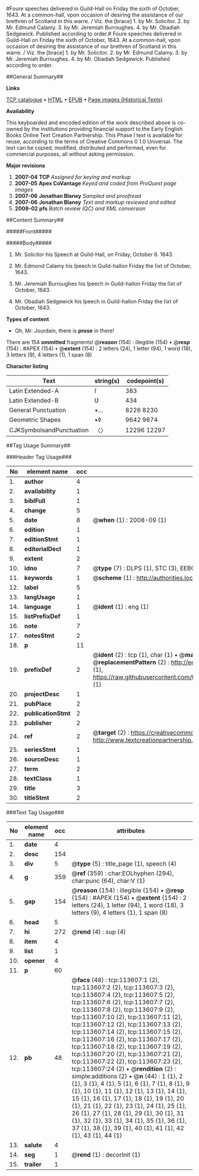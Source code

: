 #Foure speeches delivered in Guild-Hall on Friday the sixth of October, 1643. At a common-hall, vpon occasion of desiring the assistance of our brethren of Scotland in this warre. / Viz. the [brace] 1. by Mr. Solicitor. 2. by Mr. Edmund Calamy. 3. by Mr. Jeremiah Burroughes. 4. by Mr. Obadiah Sedgewick. Published according to order.#
Foure speeches delivered in Guild-Hall on Friday the sixth of October, 1643. At a common-hall, vpon occasion of desiring the assistance of our brethren of Scotland in this warre. / Viz. the [brace] 1. by Mr. Solicitor. 2. by Mr. Edmund Calamy. 3. by Mr. Jeremiah Burroughes. 4. by Mr. Obadiah Sedgewick. Published according to order.

##General Summary##

**Links**

[TCP catalogue](http://www.ota.ox.ac.uk/tcp/)  • 
[HTML](http://tei.it.ox.ac.uk/tcp/Texts-HTML/free/A84/A84751.html)  • 
[EPUB](http://tei.it.ox.ac.uk/tcp/Texts-EPUB/free/A84/A84751.epub) • 
[Page images (Historical Texts)](https://data.historicaltexts.jisc.ac.uk/view?pubId=eebo-99861470e&pageId=eebo-99861470e-113607-1)

**Availability**

This keyboarded and encoded edition of the
	       work described above is co-owned by the institutions
	       providing financial support to the Early English Books
	       Online Text Creation Partnership. This Phase I text is
	       available for reuse, according to the terms of Creative
	       Commons 0 1.0 Universal. The text can be copied,
	       modified, distributed and performed, even for
	       commercial purposes, all without asking permission.

**Major revisions**

1. __2007-04__ __TCP__ *Assigned for keying and markup*
1. __2007-05__ __Apex CoVantage__ *Keyed and coded from ProQuest page images*
1. __2007-06__ __Jonathan Blaney__ *Sampled and proofread*
1. __2007-06__ __Jonathan Blaney__ *Text and markup reviewed and edited*
1. __2008-02__ __pfs__ *Batch review (QC) and XML conversion*

##Content Summary##

#####Front#####

#####Body#####

1. Mr. Solicitor his Speech at Guild-Hall, on Friday, October 6. 1643.

1. Mr. Edmond Calamy his ſpeech in Guild-hallon Friday the ſixt of October, 1643.

1. Mr. Jeremiah Burroughes his ſpeech in Guild-hallon Friday the ſixt of October, 1643.

1. Mr. Obadiah Sedgewick his ſpeech in Guild-hallon Friday the ſixt of October, 1643.

**Types of content**

  * Oh, Mr. Jourdain, there is **prose** in there!

There are 154 **ommitted** fragments! 
 @__reason__ (154) : illegible (154)  •  @__resp__ (154) : #APEX (154)  •  @__extent__ (154) : 2 letters (24), 1 letter (94), 1 word (18), 3 letters (9), 4 letters (1), 1 span (8)

**Character listing**


|Text|string(s)|codepoint(s)|
|---|---|---|
|Latin Extended-A|ſ|383|
|Latin Extended-B|Ʋ|434|
|General Punctuation|•…|8226 8230|
|Geometric Shapes|▪◊|9642 9674|
|CJKSymbolsandPunctuation|〈〉|12296 12297|

##Tag Usage Summary##

###Header Tag Usage###

|No|element name|occ|attributes|
|---|---|---|---|
|1.|__author__|4||
|2.|__availability__|1||
|3.|__biblFull__|1||
|4.|__change__|5||
|5.|__date__|8| @__when__ (1) : 2008-09 (1)|
|6.|__edition__|1||
|7.|__editionStmt__|1||
|8.|__editorialDecl__|1||
|9.|__extent__|2||
|10.|__idno__|7| @__type__ (7) : DLPS (1), STC (3), EEBO-CITATION (1), PROQUEST (1), VID (1)|
|11.|__keywords__|1| @__scheme__ (1) : http://authorities.loc.gov/ (1)|
|12.|__label__|5||
|13.|__langUsage__|1||
|14.|__language__|1| @__ident__ (1) : eng (1)|
|15.|__listPrefixDef__|1||
|16.|__note__|7||
|17.|__notesStmt__|2||
|18.|__p__|11||
|19.|__prefixDef__|2| @__ident__ (2) : tcp (1), char (1)  •  @__matchPattern__ (2) : ([0-9\-]+):([0-9IVX]+) (1), (.+) (1)  •  @__replacementPattern__ (2) : http://eebo.chadwyck.com/downloadtiff?vid=$1&page=$2 (1), https://raw.githubusercontent.com/textcreationpartnership/Texts/master/tcpchars.xml#$1 (1)|
|20.|__projectDesc__|1||
|21.|__pubPlace__|2||
|22.|__publicationStmt__|2||
|23.|__publisher__|2||
|24.|__ref__|2| @__target__ (2) : https://creativecommons.org/publicdomain/zero/1.0/ (1), http://www.textcreationpartnership.org/docs/. (1)|
|25.|__seriesStmt__|1||
|26.|__sourceDesc__|1||
|27.|__term__|2||
|28.|__textClass__|1||
|29.|__title__|3||
|30.|__titleStmt__|2||


###Text Tag Usage###

|No|element name|occ|attributes|
|---|---|---|---|
|1.|__date__|4||
|2.|__desc__|154||
|3.|__div__|5| @__type__ (5) : title_page (1), speech (4)|
|4.|__g__|359| @__ref__ (359) : char:EOLhyphen (294), char:punc (64), char:V (1)|
|5.|__gap__|154| @__reason__ (154) : illegible (154)  •  @__resp__ (154) : #APEX (154)  •  @__extent__ (154) : 2 letters (24), 1 letter (94), 1 word (18), 3 letters (9), 4 letters (1), 1 span (8)|
|6.|__head__|5||
|7.|__hi__|272| @__rend__ (4) : sup (4)|
|8.|__item__|4||
|9.|__list__|1||
|10.|__opener__|4||
|11.|__p__|60||
|12.|__pb__|48| @__facs__ (48) : tcp:113607:1 (2), tcp:113607:2 (2), tcp:113607:3 (2), tcp:113607:4 (2), tcp:113607:5 (2), tcp:113607:6 (2), tcp:113607:7 (2), tcp:113607:8 (2), tcp:113607:9 (2), tcp:113607:10 (2), tcp:113607:11 (2), tcp:113607:12 (2), tcp:113607:13 (2), tcp:113607:14 (2), tcp:113607:15 (2), tcp:113607:16 (2), tcp:113607:17 (2), tcp:113607:18 (2), tcp:113607:19 (2), tcp:113607:20 (2), tcp:113607:21 (2), tcp:113607:22 (2), tcp:113607:23 (2), tcp:113607:24 (2)  •  @__rendition__ (2) : simple:additions (2)  •  @__n__ (44) : 1 (1), 2 (1), 3 (1), 4 (1), 5 (1), 6 (1), 7 (1), 8 (1), 9 (1), 10 (1), 11 (1), 12 (1), 13 (1), 14 (1), 15 (1), 16 (1), 17 (1), 18 (1), 19 (1), 20 (1), 21 (1), 22 (1), 23 (1), 24 (1), 25 (1), 26 (1), 27 (1), 28 (1), 29 (1), 30 (1), 31 (1), 32 (1), 33 (1), 34 (1), 35 (1), 36 (1), 37 (1), 38 (1), 39 (1), 40 (1), 41 (1), 42 (1), 43 (1), 44 (1)|
|13.|__salute__|4||
|14.|__seg__|1| @__rend__ (1) : decorInit (1)|
|15.|__trailer__|1||
